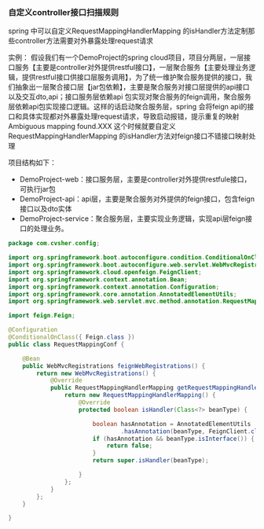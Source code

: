### 自定义controller接口扫描规则
spring 中可以自定义RequestMappingHandlerMapping 的isHandler方法定制那些controller方法需要对外暴露处理request请求

实例：
假设我们有一个DemoProject的spring cloud项目，项目分两层，一层接口服务【主要是controller对外提供restful接口】，一层聚合服务【主要处理业务逻辑，提供restful接口供接口层服务调用】，为了统一维护聚合服务提供的接口，我们抽象出一层聚合接口层【jar包依赖】，主要是聚合服务对接口层提供的api接口以及交互dto,api；接口服务层依赖api 包实现对聚合服务的feign调用，聚合服务层依赖api包实现接口逻辑。这样的话启动聚合服务层，spring 会将feign api的接口和具体实现都对外暴露处理request请求，导致启动报错，提示重复的映射 Ambiguous mapping found.XXX
这个时候就要自定义RequestMappingHandlerMapping 的isHandler方法对feign接口不错接口映射处理

项目结构如下：
 * DemoProject-web：接口服务层，主要是controller对外提供restfule接口，可执行jar包
 * DemoProject-api：api层，主要是聚合服务对外提供的feign接口，包含feign接口以及dto实体
 * DemoProject-service：聚合服务层，主要实现业务逻辑，实现api层feign接口的处理业务。
```java
package com.cvsher.config;

import org.springframework.boot.autoconfigure.condition.ConditionalOnClass;
import org.springframework.boot.autoconfigure.web.servlet.WebMvcRegistrations;
import org.springframework.cloud.openfeign.FeignClient;
import org.springframework.context.annotation.Bean;
import org.springframework.context.annotation.Configuration;
import org.springframework.core.annotation.AnnotatedElementUtils;
import org.springframework.web.servlet.mvc.method.annotation.RequestMappingHandlerMapping;

import feign.Feign;

@Configuration
@ConditionalOnClass({ Feign.class })
public class RequestMappingConf {

	@Bean
	public WebMvcRegistrations feignWebRegistrations() {
		return new WebMvcRegistrations() {
			@Override
			public RequestMappingHandlerMapping getRequestMappingHandlerMapping() {
				return new RequestMappingHandlerMapping() {
					@Override
					protected boolean isHandler(Class<?> beanType) {

						boolean hasAnnotation = AnnotatedElementUtils
								.hasAnnotation(beanType, FeignClient.class);
						if (hasAnnotation && beanType.isInterface()) {
							return false;
						}
						return super.isHandler(beanType);

					}
				};
			}
		};
	}

}
```